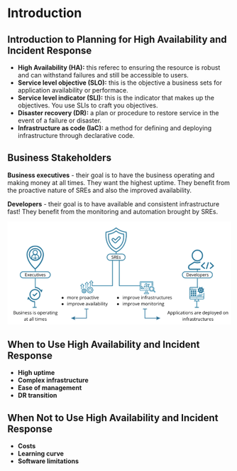 # Introduction

## Introduction to Planning for High Availability and Incident Response

* **High Availability (HA):** this referec to ensuring the resource is robust and can withstand failures and still be accessible to users.
* **Service level objective (SLO):** this is the objective a business sets for application availability or performace.
* **Service level indicator (SLI):** this is the indicator that makes up the objectives. You use SLIs to craft you objectives.
* **Disaster recovery (DR):** a plan or procedure to restore service in the event of a failure or disaster.
* **Infrastructure as code (IaC):** a method for defining and deploying infrastructure through declarative code.

## Business Stakeholders

**Business executives** - their goal is to have the business operating and making money at all times. They want the highest uptime. They benefit from the proactive nature of SREs and also the improved availability.

**Developers** - their goal is to have available and consistent infrastructure fast! They benefit from the monitoring and automation brought by SREs.

![image](img/business-stakeholders-for-sre.png)

## When to Use High Availability and Incident Response

* **High uptime**
* **Complex infrastructure**
* **Ease of management**
* **DR transition**

## When Not to Use High Availability and Incident Response

* **Costs**
* **Learning curve**
* **Software limitations**